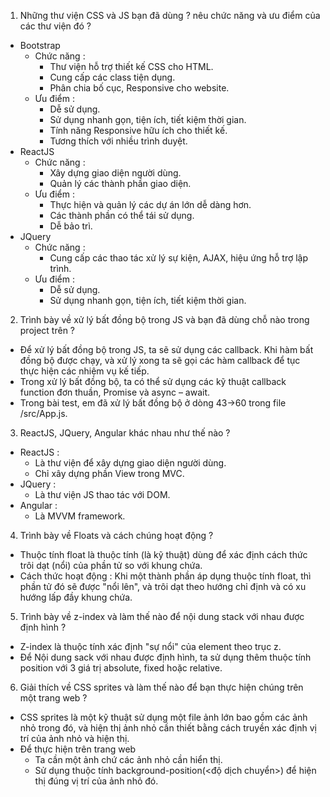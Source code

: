1. Những thư viện CSS và JS bạn đã dùng ? nêu chức năng và ưu điểm của các thư viện đó ?
  - Bootstrap
    + Chức năng : 
      * Thư viện hỗ trợ thiết kế CSS cho HTML.
      * Cung cấp các class tiện dụng.
      * Phân chia bố cục, Responsive cho website.
    + Ưu điểm : 
      * Dễ sử dụng.
      * Sử dụng nhanh gọn, tiện ích, tiết kiệm thời gian.
      * Tính năng Responsive hữu ích cho thiết kế.
      * Tương thích với nhiều trình duyệt.
  - ReactJS
    + Chức năng : 
      * Xây dựng giao diện người dùng.
      * Quản lý các thành phần giao diện.
    + Ưu điểm : 
      * Thực hiện và quản lý các dự án lớn dễ dàng hơn.
      * Các thành phần có thể tái sử dụng.
      * Dễ bảo trì.
  - JQuery
    + Chức năng :
      * Cung cấp các thao tác xử lý sự kiện, AJAX, hiệu ứng hỗ trợ lập trình.
    + Ưu điểm : 
      * Dễ sử dụng.
      * Sử dụng nhanh gọn, tiện ích, tiết kiệm thời gian.
2. Trình bày về xử lý bất đồng bộ trong JS và bạn đã dùng chỗ nào trong project trên ?
  - Để xử lý bất đồng bộ trong JS, ta sẽ sử dụng các callback. Khi hàm bất đồng bộ được chạy, và xử lý xong ta sẽ gọi các hàm callback để tục thực hiện các nhiệm vụ kế tiếp.
  - Trong xử lý bất đồng bộ, ta có thể sử dụng các kỹ thuật callback function đơn thuần, Promise và async – await.
  - Trong bài test, em đã xử lý bất đồng bộ ở dòng 43->60 trong file <PROJECT FOLDER>/src/App.js.
3. ReactJS, JQuery, Angular khác nhau như thế nào ?
  - ReactJS : 
    + Là thư viện để xây dựng giao diện người dùng. 
    + Chỉ xây dựng phần View trong MVC. 
  - JQuery : 
    + Là thư viện JS thao tác với DOM.
  - Angular : 
    + Là MVVM framework.
4. Trình bày về Floats và cách chúng hoạt động ?
  - Thuộc tính float là thuộc tính (là kỹ thuật) dùng để xác định cách thức trôi dạt (nổi) của phần tử so với khung chứa.
  - Cách thức hoạt động : Khi một thành phần áp dụng thuộc tính float, thì phần tử đó sẽ được "nổi lên", và trôi dạt theo hướng chỉ định và có xu hướng lấp đầy khung chứa.
5. Trình bày về z-index và làm thế nào để nội dung stack với nhau được định hình ?
  - Z-index là thuộc tính xác định "sự nổi" của element theo trục z.
  - Để Nội dung sack với nhau được định hình, ta sử dụng thêm thuộc tính position với 3 giá trị absolute, fixed hoặc relative.
6. Giải thích về CSS sprites và làm thế nào để bạn thực hiện chúng trên một trang web ?
  - CSS sprites là một kỹ thuật sử dụng một file ảnh lớn bao gồm các ảnh nhỏ trong đó, và hiện thị ảnh nhỏ cần thiết bằng cách truyền xác định vị trí của ảnh nhỏ và hiện thị.
  - Để thực hiện trên trang web
    + Ta cần một ảnh chứ các ảnh nhỏ cần hiển thị.
    + Sử dụng thuộc tính background-position(<độ dịch chuyển>) để hiện thị đúng vị trí của ảnh nhỏ đó.
